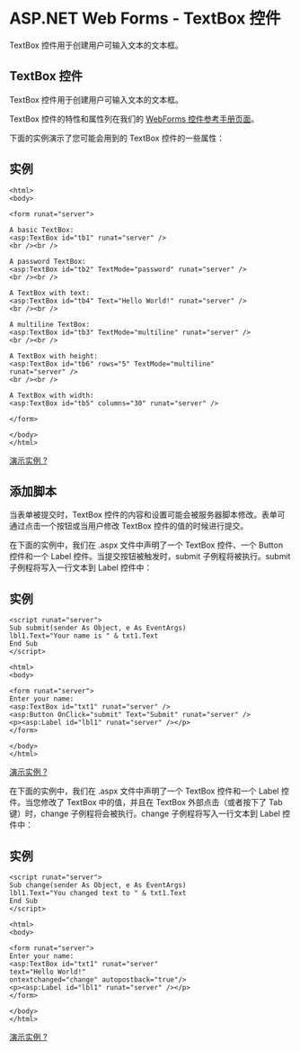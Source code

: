 
# ASP.NET Web Forms - TextBox 控件

TextBox 控件用于创建用户可输入文本的文本框。

## TextBox 控件

TextBox 控件用于创建用户可输入文本的文本框。

TextBox 控件的特性和属性列在我们的 [WebForms 控件参考手册页面](aspnet-ref-webcontrols.html)。

下面的实例演示了您可能会用到的 TextBox 控件的一些属性：

## 实例

```
<html>  
<body>  

<form runat="server">  

A basic TextBox:  
<asp:TextBox id="tb1" runat="server" />  
<br /><br />  

A password TextBox:  
<asp:TextBox id="tb2" TextMode="password" runat="server" />  
<br /><br />  

A TextBox with text:  
<asp:TextBox id="tb4" Text="Hello World!" runat="server" />  
<br /><br />  

A multiline TextBox:  
<asp:TextBox id="tb3" TextMode="multiline" runat="server" />  
<br /><br />  

A TextBox with height:  
<asp:TextBox id="tb6" rows="5" TextMode="multiline"  
runat="server" />  
<br /><br />  

A TextBox with width:  
<asp:TextBox id="tb5" columns="30" runat="server" />  

</form>  

</body>  
</html>
```

[演示实例 ?](/try/showaspx.php?filename=demo_textbox_ex1)

## 添加脚本

当表单被提交时，TextBox 控件的内容和设置可能会被服务器脚本修改。表单可通过点击一个按钮或当用户修改 TextBox 控件的值的时候进行提交。

在下面的实例中，我们在 .aspx 文件中声明了一个 TextBox 控件、一个 Button 控件和一个 Label 控件。当提交按钮被触发时，submit 子例程将被执行。submit 子例程将写入一行文本到 Label 控件中：

## 实例

```
<script runat="server">  
Sub submit(sender As Object, e As EventArgs)  
lbl1.Text="Your name is " & txt1.Text  
End Sub  
</script>  

<html>  
<body>  

<form runat="server">  
Enter your name:  
<asp:TextBox id="txt1" runat="server" />  
<asp:Button OnClick="submit" Text="Submit" runat="server" />  
<p><asp:Label id="lbl1" runat="server" /></p>  
</form>  

</body>  
</html>
```

[演示实例 ?](/try/showaspx.php?filename=demo_textbox)

在下面的实例中，我们在 .aspx 文件中声明了一个 TextBox 控件和一个 Label 控件。当您修改了 TextBox 中的值，并且在 TextBox 外部点击（或者按下了 Tab 键）时，change 子例程将会被执行。change 子例程将写入一行文本到 Label 控件中：

## 实例

```
<script runat="server">  
Sub change(sender As Object, e As EventArgs)  
lbl1.Text="You changed text to " & txt1.Text  
End Sub  
</script>  

<html>  
<body>  

<form runat="server">  
Enter your name:  
<asp:TextBox id="txt1" runat="server"  
text="Hello World!"  
ontextchanged="change" autopostback="true"/>  
<p><asp:Label id="lbl1" runat="server" /></p>  
</form>  

</body>  
</html>
```

[演示实例 ?](/try/showaspx.php?filename=demo_textbox3)  

